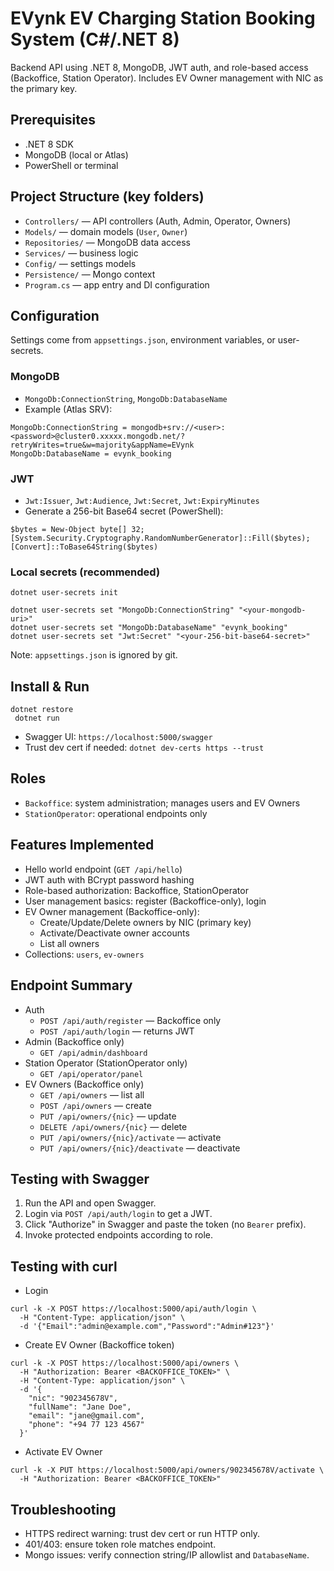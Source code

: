 # EVynk EV Charging Station Booking System (C#/.NET 8)

Backend API using .NET 8, MongoDB, JWT auth, and role-based access (Backoffice, Station Operator). Includes EV Owner management with NIC as the primary key.

## Prerequisites
- .NET 8 SDK
- MongoDB (local or Atlas)
- PowerShell or terminal

## Project Structure (key folders)
- `Controllers/` — API controllers (Auth, Admin, Operator, Owners)
- `Models/` — domain models (`User`, `Owner`)
- `Repositories/` — MongoDB data access
- `Services/` — business logic
- `Config/` — settings models
- `Persistence/` — Mongo context
- `Program.cs` — app entry and DI configuration

## Configuration
Settings come from `appsettings.json`, environment variables, or user-secrets.

### MongoDB
- `MongoDb:ConnectionString`, `MongoDb:DatabaseName`
- Example (Atlas SRV):
```
MongoDb:ConnectionString = mongodb+srv://<user>:<password>@cluster0.xxxxx.mongodb.net/?retryWrites=true&w=majority&appName=EVynk
MongoDb:DatabaseName = evynk_booking

```

### JWT
- `Jwt:Issuer`, `Jwt:Audience`, `Jwt:Secret`, `Jwt:ExpiryMinutes`
- Generate a 256-bit Base64 secret (PowerShell):
  
```
$bytes = New-Object byte[] 32; [System.Security.Cryptography.RandomNumberGenerator]::Fill($bytes); [Convert]::ToBase64String($bytes)

```

### Local secrets (recommended)
```
dotnet user-secrets init

dotnet user-secrets set "MongoDb:ConnectionString" "<your-mongodb-uri>"
dotnet user-secrets set "MongoDb:DatabaseName" "evynk_booking"
dotnet user-secrets set "Jwt:Secret" "<your-256-bit-base64-secret>"

```
Note: `appsettings.json` is ignored by git.

## Install & Run
```
dotnet restore
 dotnet run

```
- Swagger UI: `https://localhost:5000/swagger`
- Trust dev cert if needed: `dotnet dev-certs https --trust`

## Roles
- `Backoffice`: system administration; manages users and EV Owners
- `StationOperator`: operational endpoints only

## Features Implemented
- Hello world endpoint (`GET /api/hello`)
- JWT auth with BCrypt password hashing
- Role-based authorization: Backoffice, StationOperator
- User management basics: register (Backoffice-only), login
- EV Owner management (Backoffice-only):
  - Create/Update/Delete owners by NIC (primary key)
  - Activate/Deactivate owner accounts
  - List all owners
- Collections: `users`, `ev-owners`

## Endpoint Summary
- Auth
  - `POST /api/auth/register` — Backoffice only
  - `POST /api/auth/login` — returns JWT
- Admin (Backoffice only)
  - `GET /api/admin/dashboard`
- Station Operator (StationOperator only)
  - `GET /api/operator/panel`
- EV Owners (Backoffice only)
  - `GET /api/owners` — list all
  - `POST /api/owners` — create
  - `PUT /api/owners/{nic}` — update
  - `DELETE /api/owners/{nic}` — delete
  - `PUT /api/owners/{nic}/activate` — activate
  - `PUT /api/owners/{nic}/deactivate` — deactivate

## Testing with Swagger
1. Run the API and open Swagger.
2. Login via `POST /api/auth/login` to get a JWT.
3. Click "Authorize" in Swagger and paste the token (no `Bearer` prefix).
4. Invoke protected endpoints according to role.

## Testing with curl
- Login
```
curl -k -X POST https://localhost:5000/api/auth/login \
  -H "Content-Type: application/json" \
  -d '{"Email":"admin@example.com","Password":"Admin#123"}'
```
- Create EV Owner (Backoffice token)
```
curl -k -X POST https://localhost:5000/api/owners \
  -H "Authorization: Bearer <BACKOFFICE_TOKEN>" \
  -H "Content-Type: application/json" \
  -d '{
    "nic": "902345678V",
    "fullName": "Jane Doe",
    "email": "jane@gmail.com",
    "phone": "+94 77 123 4567"
  }'
```
- Activate EV Owner
```
curl -k -X PUT https://localhost:5000/api/owners/902345678V/activate \
  -H "Authorization: Bearer <BACKOFFICE_TOKEN>"
```

## Troubleshooting
- HTTPS redirect warning: trust dev cert or run HTTP only.
- 401/403: ensure token role matches endpoint.
- Mongo issues: verify connection string/IP allowlist and `DatabaseName`.
